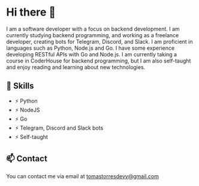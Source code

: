 # Hi there 👋

I am a software developer with a focus on backend development. I am currently studying backend programming, and working as a freelance developer, creating bots for Telegram, Discord, and Slack. I am proficient in languages such as Python, Node.js and Go. I have some experience developing RESTful APIs with Go and Node.js. I am currently taking a course in CoderHouse for backend programming, but I am also self-taught and enjoy reading and learning about new technologies.

## 🌱 Skills
- ⚡ Python
- ⚡ NodeJS
- ⚡ Go
- ⚡ Telegram, Discord and Slack bots
- ⚡ Self-taught

## 📫 Contact
You can contact me via email at tomastorresdevv@gmail.com
